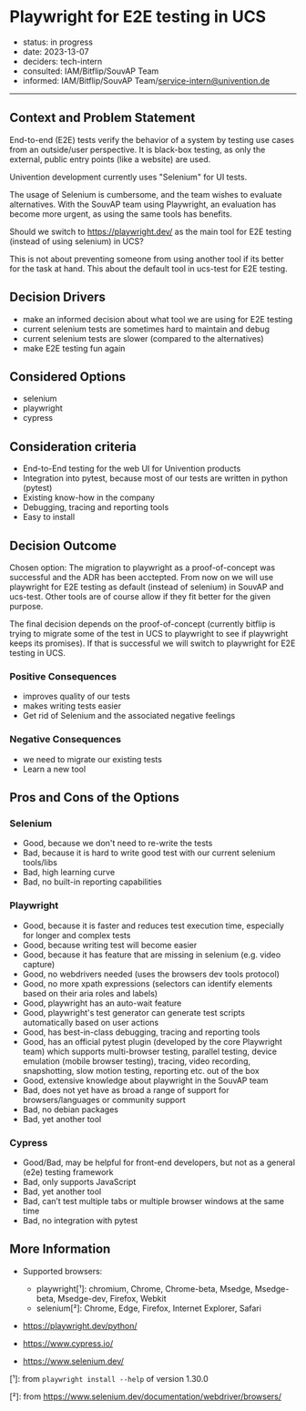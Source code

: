 # Playwright for E2E testing in UCS

- status: in progress
- date: 2023-13-07
- deciders: tech-intern
- consulted: IAM/Bitflip/SouvAP Team
- informed:  IAM/Bitflip/SouvAP Team/service-intern@univention.de

---

## Context and Problem Statement

End-to-end (E2E) tests verify the behavior of a system by testing use cases
from an outside/user perspective. It is black-box testing, as only the
external, public entry points (like a website) are used.

Univention development currently uses "Selenium" for UI tests.

The usage of Selenium is cumbersome, and the team wishes to evaluate
alternatives. With the SouvAP team using Playwright, an evaluation has become
more urgent, as using the same tools has benefits.

Should we switch to https://playwright.dev/ as the main tool for E2E testing
(instead of using selenium) in UCS?

This is not about preventing someone from using another tool if its better for
the task at hand. This about the default tool in ucs-test for E2E testing.

## Decision Drivers

- make an informed decision about what tool we are using for E2E testing
- current selenium tests are sometimes hard to maintain and debug
- current selenium tests are slower (compared to the alternatives)
- make E2E testing fun again

## Considered Options

- selenium
- playwright
- cypress

## Consideration criteria

- End-to-End testing for the web UI for Univention products
- Integration into pytest, because most of our tests are written in
  python (pytest)
- Existing know-how in the company
- Debugging, tracing and reporting tools
- Easy to install

## Decision Outcome

Chosen option: The migration to playwright as a proof-of-concept was successful
and the ADR has been acctepted. From now on we will use playwright for E2E testing
as default (instead of selenium) in SouvAP and ucs-test. Other tools are of course
allow if they fit better for the given purpose.

The final decision depends on the proof-of-concept (currently bitflip is trying
to migrate some of the test in UCS to playwright to see if playwright keeps its
promises). If that is successful we will switch to playwright for
E2E testing in UCS.

### Positive Consequences

- improves quality of our tests
- makes writing tests easier
- Get rid of Selenium and the associated negative feelings

### Negative Consequences

- we need to migrate our existing tests
- Learn a new tool

## Pros and Cons of the Options

### Selenium

- Good, because we don't need to re-write the tests
- Bad, because it is hard to write good test with our current selenium tools/libs
- Bad, high learning curve
- Bad, no built-in reporting capabilities

### Playwright

- Good, because it is faster and reduces test execution time, especially for longer and complex tests
- Good, because writing test will become easier
- Good, because it has feature that are missing in selenium (e.g. video capture)
- Good, no webdrivers needed (uses the browsers dev tools protocol)
- Good, no more xpath expressions (selectors can identify elements based on their aria roles and labels)
- Good, playwright has an auto-wait feature
- Good, playwright's test generator can generate test scripts automatically based on user actions
- Good, has best-in-class debugging, tracing and reporting tools
- Good, has an official pytest plugin (developed by the core Playwright team) which supports multi-browser testing, parallel testing, device emulation (mobile browser testing), tracing, video recording, snapshotting, slow motion testing, reporting etc. out of the box
- Good, extensive knowledge about playwright in the SouvAP team
- Bad, does not yet have as broad a range of support for browsers/languages or community support
- Bad, no debian packages
- Bad, yet another tool

### Cypress

- Good/Bad, may be helpful for front-end developers, but not as a general (e2e) testing framework
- Bad, only supports JavaScript
- Bad, yet another tool
- Bad, can’t test multiple tabs or multiple browser windows at the same time
- Bad, no integration with pytest

## More Information

- Supported browsers:
  - playwright[¹]:
    chromium, Chrome, Chrome-beta, Msedge, Msedge-beta, Msedge-dev, Firefox, Webkit
  - selenium[²]: Chrome, Edge, Firefox, Internet Explorer, Safari

- https://playwright.dev/python/
- https://www.cypress.io/
- https://www.selenium.dev/

[¹]: from `playwright install --help` of version 1.30.0

[²]: from https://www.selenium.dev/documentation/webdriver/browsers/
